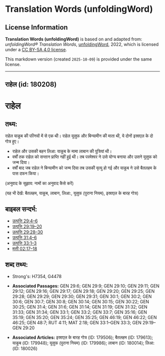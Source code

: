 # Translation Words (unfoldingWord)

## License Information

**Translation Words (unfoldingWord)** is based on and adapted from: _unfoldingWord® Translation Words_, [unfoldingWord](https://unfoldingword.org/utw), 2022, which is licensed under a [CC BY-SA 4.0 license](https://creativecommons.org/licenses/by-sa/4.0/legalcode.en).

This markdown version (created `2025-10-09`) is provided under the same license.



--------------------------------

## राहेल (id: 180208)

राहेल
=====

तथ्य:
-----

राहेल याकूब की पत्नियों में से एक थी। राहेल यूसुफ और बिन्यामीन की माता थी, ये दोनों इस्राएल के दो गोत्र हुए।

* राहेल और उसकी बहन लिआ: याकूब के मामा लाबान की पुत्रियां थी।
* वर्षों तक राहेल को सन्तान प्राप्ति नहीं हुई थी। तब परमेश्वर ने उसे योग्य बनाया और उसने यूसुफ को जन्म दिया।
* वर्षों बाद जब राहेल ने बिन्यामीन को जन्म दिया तब उसकी मृत्यु हो गई और याकूब ने उसे बैतलहम के पास दफन किया।

(अनुवाद के सुझाव: नामों का अनुवाद कैसे करें)

(यह भी देखें: बैतलहम, याकूब, लाबान, लिआ:, यूसुफ (पुराना नियम), इस्राएल के बारह गोत्र)

बाइबल सन्दर्भ:
--------------

* [उत्पत्ति 29:4–6](https://ref.ly/Gen29:4-Gen29:6)
* [उत्पत्ति 29:19–20](https://ref.ly/Gen29:19-Gen29:20)
* [उत्पत्ति 29:28–30](https://ref.ly/Gen29:28-Gen29:30)
* [उत्पत्ति 31:4–6](https://ref.ly/Gen31:4-Gen31:6)
* [उत्पत्ति 33:1–3](https://ref.ly/Gen33:1-Gen33:3)
* [मत्ती 02:17–18](https://ref.ly/Matt2:17-Matt2:18)

शब्द तथ्य:
----------

* Strong's: H7354, G4478

* **Associated Passages:** GEN 29:6; GEN 29:9; GEN 29:10; GEN 29:11; GEN 29:12; GEN 29:16; GEN 29:17; GEN 29:18; GEN 29:20; GEN 29:25; GEN 29:28; GEN 29:29; GEN 29:30; GEN 29:31; GEN 30:1; GEN 30:2; GEN 30:6; GEN 30:7; GEN 30:8; GEN 30:14; GEN 30:15; GEN 30:22; GEN 30:25; GEN 31:4; GEN 31:6; GEN 31:14; GEN 31:19; GEN 31:32; GEN 31:33; GEN 31:34; GEN 33:1; GEN 33:2; GEN 33:7; GEN 35:16; GEN 35:19; GEN 35:20; GEN 35:24; GEN 35:25; GEN 46:19; GEN 46:22; GEN 46:25; GEN 48:7; RUT 4:11; MAT 2:18; GEN 33:1–GEN 33:3; GEN 29:19–GEN 29:20
* **Associated Articles:** इस्राएल के बारह गोत्र (ID: 179506); बैतलहम (ID: 179613); याकूब (ID: 179948); यूसुफ (पुराना नियम) (ID: 179986); लाबान (ID: 180014); लिआ: (ID: 180026)

